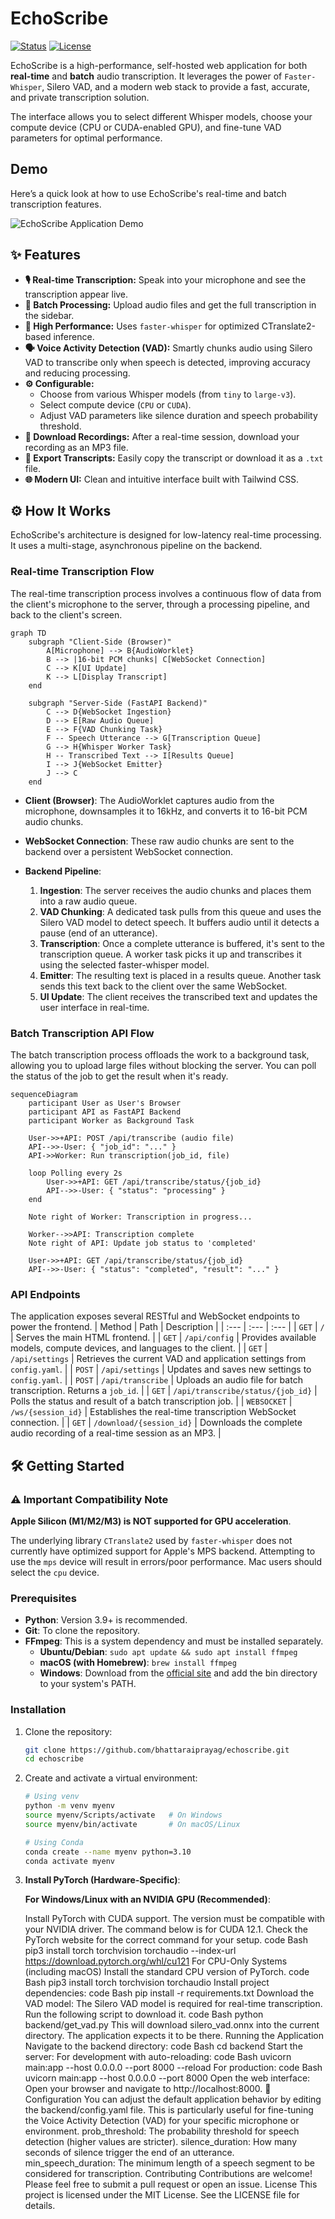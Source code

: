 # EchoScribe

[![Status](https://img.shields.io/badge/status-active-success.svg)]()
[![License](https://img.shields.io/badge/license-MIT-blue.svg)](/LICENSE)

EchoScribe is a high-performance, self-hosted web application for both **real-time** and **batch** audio transcription. It leverages the power of `Faster-Whisper`, Silero VAD, and a modern web stack to provide a fast, accurate, and private transcription solution.

The interface allows you to select different Whisper models, choose your compute device (CPU or CUDA-enabled GPU), and fine-tune VAD parameters for optimal performance.

## Demo
Here’s a quick look at how to use EchoScribe's real-time and batch transcription features.

![EchoScribe Application Demo](demo.gif)

## ✨ Features

-   **🎙️ Real-time Transcription:** Speak into your microphone and see the transcription appear live.
-   **📂 Batch Processing:** Upload audio files and get the full transcription in the sidebar.
-   **🚀 High Performance:** Uses `faster-whisper` for optimized CTranslate2-based inference.
-   **🗣️ Voice Activity Detection (VAD):** Smartly chunks audio using Silero VAD to transcribe only when speech is detected, improving accuracy and reducing processing.
-   **⚙️ Configurable:**
    -   Choose from various Whisper models (from `tiny` to `large-v3`).
    -   Select compute device (`CPU` or `CUDA`).
    -   Adjust VAD parameters like silence duration and speech probability threshold.
-   **💾 Download Recordings:** After a real-time session, download your recording as an MP3 file.
-   **📝 Export Transcripts:** Easily copy the transcript or download it as a `.txt` file.
-   **🌐 Modern UI:** Clean and intuitive interface built with Tailwind CSS.

## ⚙️ How It Works

EchoScribe's architecture is designed for low-latency real-time processing. It uses a multi-stage, asynchronous pipeline on the backend.

### Real-time Transcription Flow

The real-time transcription process involves a continuous flow of data from the client's microphone to the server, through a processing pipeline, and back to the client's screen.

```mermaid
graph TD
    subgraph "Client-Side (Browser)"
        A[Microphone] --> B{AudioWorklet}
        B --> |16-bit PCM chunks| C[WebSocket Connection]
        C --> K[UI Update]
        K --> L[Display Transcript]
    end

    subgraph "Server-Side (FastAPI Backend)"
        C --> D{WebSocket Ingestion}
        D --> E[Raw Audio Queue]
        E --> F{VAD Chunking Task}
        F -- Speech Utterance --> G[Transcription Queue]
        G --> H{Whisper Worker Task}
        H -- Transcribed Text --> I[Results Queue]
        I --> J{WebSocket Emitter}
        J --> C
    end
```

- **Client (Browser)**: The AudioWorklet captures audio from the microphone, downsamples it to 16kHz, and converts it to 16-bit PCM audio chunks.

- **WebSocket Connection**: These raw audio chunks are sent to the backend over a persistent WebSocket connection.

- **Backend Pipeline**:
    1. **Ingestion**: The server receives the audio chunks and places them into a raw audio queue.
    2. **VAD Chunking**: A dedicated task pulls from this queue and uses the Silero VAD model to detect speech. It buffers audio until it detects a pause (end of an utterance).
    3. **Transcription**: Once a complete utterance is buffered, it's sent to the transcription queue. A worker task picks it up and transcribes it using the selected faster-whisper model.
    4. **Emitter**: The resulting text is placed in a results queue. Another task sends this text back to the client over the same WebSocket.
    5. **UI Update**: The client receives the transcribed text and updates the user interface in real-time.

### Batch Transcription API Flow

The batch transcription process offloads the work to a background task, allowing you to upload large files without blocking the server. You can poll the status of the job to get the result when it's ready.

```mermaid
sequenceDiagram
    participant User as User's Browser
    participant API as FastAPI Backend
    participant Worker as Background Task

    User->>+API: POST /api/transcribe (audio file)
    API-->>-User: { "job_id": "..." }
    API->>Worker: Run transcription(job_id, file)

    loop Polling every 2s
        User->>+API: GET /api/transcribe/status/{job_id}
        API-->>-User: { "status": "processing" }
    end

    Note right of Worker: Transcription in progress...

    Worker-->>API: Transcription complete
    Note right of API: Update job status to 'completed'

    User->>+API: GET /api/transcribe/status/{job_id}
    API-->>-User: { "status": "completed", "result": "..." }
```

### API Endpoints
The application exposes several RESTful and WebSocket endpoints to power the frontend.
| Method | Path | Description |
| :--- | :--- | :--- |
| `GET` | `/` | Serves the main HTML frontend. |
| `GET` | `/api/config` | Provides available models, compute devices, and languages to the client. |
| `GET` | `/api/settings` | Retrieves the current VAD and application settings from `config.yaml`. |
| `POST` | `/api/settings` | Updates and saves new settings to `config.yaml`. |
| `POST` | `/api/transcribe` | Uploads an audio file for batch transcription. Returns a `job_id`. |
| `GET` | `/api/transcribe/status/{job_id}` | Polls the status and result of a batch transcription job. |
| `WEBSOCKET` | `/ws/{session_id}` | Establishes the real-time transcription WebSocket connection. |
| `GET` | `/download/{session_id}` | Downloads the complete audio recording of a real-time session as an MP3. |

## 🛠️ Getting Started
### ⚠️ Important Compatibility Note
**Apple Silicon (M1/M2/M3) is NOT supported for GPU acceleration**.

The underlying library `CTranslate2` used by `faster-whisper` does not currently have optimized support for Apple's MPS backend. Attempting to use the `mps` device will result in errors/poor performance. Mac users should select the `cpu` device.

### Prerequisites
- **Python**: Version 3.9+ is recommended.
- **Git**: To clone the repository.
- **FFmpeg**: This is a system dependency and must be installed separately.
    - **Ubuntu/Debian**: `sudo apt update && sudo apt install ffmpeg`
    - **macOS (with Homebrew)**: `brew install ffmpeg`
    - **Windows**: Download from the [official site](https://ffmpeg.org/download.html) and add the bin directory to your system's PATH.

### Installation
1. Clone the repository:

    ```sh
    git clone https://github.com/bhattaraiprayag/echoscribe.git
    cd echoscribe
    ```
2. Create and activate a virtual environment: 

    ```sh
    # Using venv
    python -m venv myenv
    source myenv/Scripts/activate   # On Windows
    source myenv/bin/activate       # On macOS/Linux

    # Using Conda
    conda create --name myenv python=3.10
    conda activate myenv
    ```

3. **Install PyTorch (Hardware-Specific)**:

    **For Windows/Linux with an NVIDIA GPU (Recommended)**:
    
    Install PyTorch with CUDA support. The version must be compatible with your NVIDIA driver. The command below is for CUDA 12.1. Check the PyTorch website for the correct command for your setup.
code
Bash
pip3 install torch torchvision torchaudio --index-url https://download.pytorch.org/whl/cu121
For CPU-Only Systems (including macOS)
Install the standard CPU version of PyTorch.
code
Bash
pip3 install torch torchvision torchaudio
Install project dependencies:
code
Bash
pip install -r requirements.txt
Download the VAD model:
The Silero VAD model is required for real-time transcription. Run the following script to download it.
code
Bash
python backend/get_vad.py
This will download silero_vad.onnx into the current directory. The application expects it to be there.
Running the Application
Navigate to the backend directory:
code
Bash
cd backend
Start the server:
For development with auto-reloading:
code
Bash
uvicorn main:app --host 0.0.0.0 --port 8000 --reload
For production:
code
Bash
uvicorn main:app --host 0.0.0.0 --port 8000
Open the web interface:
Open your browser and navigate to http://localhost:8000.
🔧 Configuration
You can adjust the default application behavior by editing the backend/config.yaml file. This is particularly useful for fine-tuning the Voice Activity Detection (VAD) for your specific microphone or environment.
prob_threshold: The probability threshold for speech detection (higher values are stricter).
silence_duration: How many seconds of silence trigger the end of an utterance.
min_speech_duration: The minimum length of a speech segment to be considered for transcription.
Contributing
Contributions are welcome! Please feel free to submit a pull request or open an issue.
License
This project is licensed under the MIT License. See the LICENSE file for details.